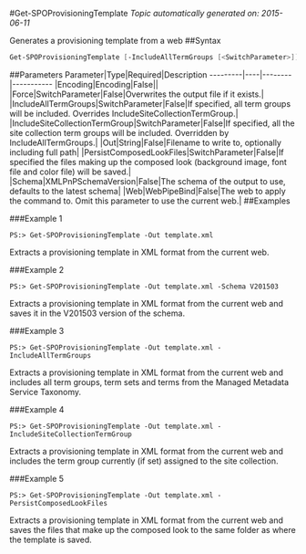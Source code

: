 #Get-SPOProvisioningTemplate
*Topic automatically generated on: 2015-06-11*

Generates a provisioning template from a web
##Syntax
```powershell
Get-SPOProvisioningTemplate [-IncludeAllTermGroups [<SwitchParameter>]] [-IncludeSiteCollectionTermGroup [<SwitchParameter>]] [-PersistComposedLookFiles [<SwitchParameter>]] [-Force [<SwitchParameter>]] [-Encoding <Encoding>] [-Web <WebPipeBind>] [-Out <String>] [-Schema <XMLPnPSchemaVersion>]
```


##Parameters
Parameter|Type|Required|Description
---------|----|--------|-----------
|Encoding|Encoding|False||
|Force|SwitchParameter|False|Overwrites the output file if it exists.|
|IncludeAllTermGroups|SwitchParameter|False|If specified, all term groups will be included. Overrides IncludeSiteCollectionTermGroup.|
|IncludeSiteCollectionTermGroup|SwitchParameter|False|If specified, all the site collection term groups will be included. Overridden by IncludeAllTermGroups.|
|Out|String|False|Filename to write to, optionally including full path|
|PersistComposedLookFiles|SwitchParameter|False|If specified the files making up the composed look (background image, font file and color file) will be saved.|
|Schema|XMLPnPSchemaVersion|False|The schema of the output to use, defaults to the latest schema|
|Web|WebPipeBind|False|The web to apply the command to. Omit this parameter to use the current web.|
##Examples

###Example 1
    
    PS:> Get-SPOProvisioningTemplate -Out template.xml

Extracts a provisioning template in XML format from the current web.

###Example 2
    
    PS:> Get-SPOProvisioningTemplate -Out template.xml -Schema V201503

Extracts a provisioning template in XML format from the current web and saves it in the V201503 version of the schema.

###Example 3
    
    PS:> Get-SPOProvisioningTemplate -Out template.xml -IncludeAllTermGroups

Extracts a provisioning template in XML format from the current web and includes all term groups, term sets and terms from the Managed Metadata Service Taxonomy.

###Example 4
    
    PS:> Get-SPOProvisioningTemplate -Out template.xml -IncludeSiteCollectionTermGroup

Extracts a provisioning template in XML format from the current web and includes the term group currently (if set) assigned to the site collection.

###Example 5
    
    PS:> Get-SPOProvisioningTemplate -Out template.xml -PersistComposedLookFiles

Extracts a provisioning template in XML format from the current web and saves the files that make up the composed look to the same folder as where the template is saved.
<!-- Ref: D1522D31189471F80B5474E4C97FB2AE -->